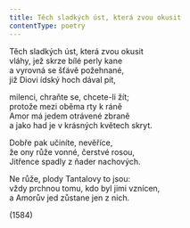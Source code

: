 ```yaml
---
title: Těch sladkých úst, která zvou okusit
contentType: poetry
---
```


<section>

Těch sladkých úst, která zvou okusit  
vláhy, jež skrze bílé perly kane  
a vyrovná se šťávě požehnané,  
již Diovi ídský hoch dával pít,

milenci, chraňte se, chcete-li žít;  
protože mezi oběma rty k ráně  
Amor má jedem otrávené zbraně  
a jako had je v krásných květech skryt.

Dobře pak učiníte, nevěříce,  
že ony růže vonné, čerstvé rosou,  
Jitřence spadly z ňader nachových.

Ne růže, plody Tantalovy to jsou:  
vždy prchnou tomu, kdo byl jimi vznícen,  
a Amorův jed zůstane jen z nich.

(1584)

</section>

